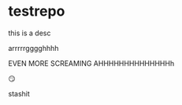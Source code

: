 # testrepo
 this is a desc

arrrrrgggghhhh

EVEN MORE SCREAMING AHHHHHHHHHHHHHHh  

  :smirk:  

stashit
